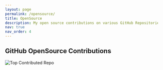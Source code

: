 ```yaml
---
layout: page
permalink: /opensource/
title: OpenSource
description: My open source contributions on various GitHub Repositories are listed here.
nav: true
nav_order: 4
---
```


## GitHub OpenSource Contributions

<p align="left">
  <img src="https://github-contributor-stats.vercel.app/api?username=Kishan-Ved&limit=5&theme=dark&combine_all_yearly_contributions=true" alt="Top Contributed Repo">
</p>


